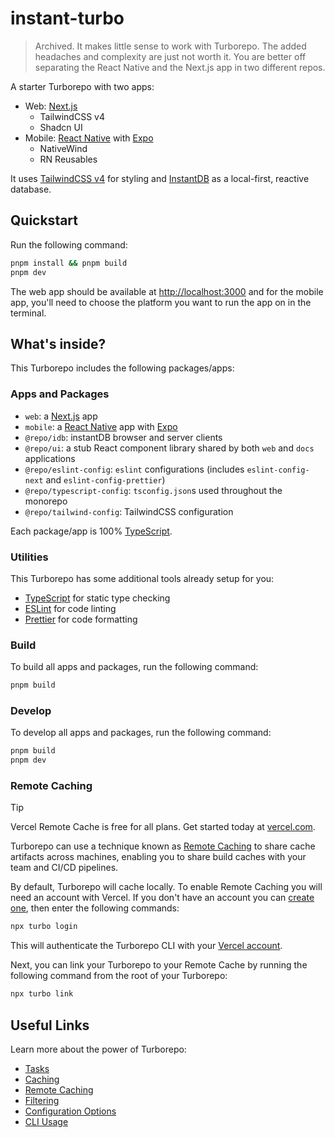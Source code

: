 # instant-turbo

> Archived. It makes little sense to work with Turborepo. The added headaches and complexity are just not worth it. You are better off separating the React Native and the Next.js app in two different repos.

A starter Turborepo with two apps:

- Web: [Next.js](https://nextjs.org/)
  - TailwindCSS v4
  - Shadcn UI
- Mobile: [React Native](https://reactnative.dev/) with [Expo](https://expo.dev/)
  - NativeWind
  - RN Reusables

It uses [TailwindCSS v4](https://tailwindcss.com/) for styling and [InstantDB](https://www.instantdb.com/) as a local-first, reactive database.

## Quickstart

Run the following command:

```sh
pnpm install && pnpm build
pnpm dev
```

The web app should be available at [http://localhost:3000](http://localhost:3000) and for the mobile app, you'll need to choose the platform you want to run the app on in the terminal.

## What's inside?

This Turborepo includes the following packages/apps:

### Apps and Packages

- `web`: a [Next.js](https://nextjs.org/) app
- `mobile`: a [React Native](https://reactnative.dev/) app with [Expo](https://expo.dev/)
- `@repo/idb`: instantDB browser and server clients
- `@repo/ui`: a stub React component library shared by both `web` and `docs` applications
- `@repo/eslint-config`: `eslint` configurations (includes `eslint-config-next` and `eslint-config-prettier`)
- `@repo/typescript-config`: `tsconfig.json`s used throughout the monorepo
- `@repo/tailwind-config`: TailwindCSS configuration

Each package/app is 100% [TypeScript](https://www.typescriptlang.org/).

### Utilities

This Turborepo has some additional tools already setup for you:

- [TypeScript](https://www.typescriptlang.org/) for static type checking
- [ESLint](https://eslint.org/) for code linting
- [Prettier](https://prettier.io) for code formatting

### Build

To build all apps and packages, run the following command:

```sh
pnpm build
```

### Develop

To develop all apps and packages, run the following command:

```sh
pnpm build
pnpm dev
```

### Remote Caching

> [!TIP]
> Vercel Remote Cache is free for all plans. Get started today at [vercel.com](https://vercel.com/signup?/signup?utm_source=remote-cache-sdk&utm_campaign=free_remote_cache).

Turborepo can use a technique known as [Remote Caching](https://turbo.build/repo/docs/core-concepts/remote-caching) to share cache artifacts across machines, enabling you to share build caches with your team and CI/CD pipelines.

By default, Turborepo will cache locally. To enable Remote Caching you will need an account with Vercel. If you don't have an account you can [create one](https://vercel.com/signup?utm_source=turborepo-examples), then enter the following commands:

```sh
npx turbo login
```

This will authenticate the Turborepo CLI with your [Vercel account](https://vercel.com/docs/concepts/personal-accounts/overview).

Next, you can link your Turborepo to your Remote Cache by running the following command from the root of your Turborepo:

```sh
npx turbo link
```

## Useful Links

Learn more about the power of Turborepo:

- [Tasks](https://turbo.build/repo/docs/core-concepts/monorepos/running-tasks)
- [Caching](https://turbo.build/repo/docs/core-concepts/caching)
- [Remote Caching](https://turbo.build/repo/docs/core-concepts/remote-caching)
- [Filtering](https://turbo.build/repo/docs/core-concepts/monorepos/filtering)
- [Configuration Options](https://turbo.build/repo/docs/reference/configuration)
- [CLI Usage](https://turbo.build/repo/docs/reference/command-line-reference)
